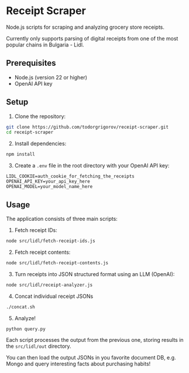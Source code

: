 # Receipt Scraper

Node.js scripts for scraping and analyzing grocery store receipts. 

Currently only supports parsing of digital receipts from one of the most popular chains in Bulgaria - Lidl.

## Prerequisites

- Node.js (version 22 or higher)
- OpenAI API key

## Setup

1. Clone the repository:

```bash
git clone https://github.com/todorgrigorov/receipt-scraper.git
cd receipt-scraper
```

2. Install dependencies:

```bash
npm install
```

3. Create a `.env` file in the root directory with your OpenAI API key:

```
LIDL_COOKIE=auth_cookie_for_fetching_the_receipts
OPENAI_API_KEY=your_api_key_here
OPENAI_MODEL=your_model_name_here
```

## Usage

The application consists of three main scripts:

1. Fetch receipt IDs:

```bash
node src/lidl/fetch-receipt-ids.js
```

2. Fetch receipt contents:

```bash
node src/lidl/fetch-receipt-contents.js
```

3. Turn receipts into JSON structured format using an LLM (OpenAI):

```bash
node src/lidl/receipt-analyzer.js
```

4. Concat individual receipt JSONs

```bash
./concat.sh
```

5. Analyze!

```bash
python query.py
```

Each script processes the output from the previous one, storing results in the `src/lidl/out` directory.

You can then load the output JSONs in you favorite document DB, e.g. Mongo and query interesting facts about purchasing habits!
